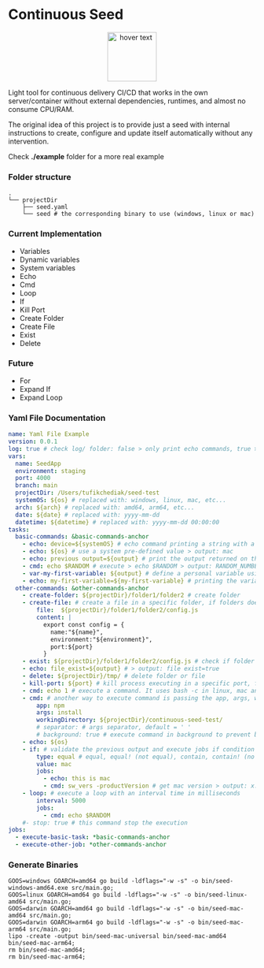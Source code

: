 # Continuous Seed
<p align="center">
  <img src="https://github.com/cloudbit-interactive/continuous-seed/blob/main/seed.png?raw=true" height="100" title="hover text">
</p>
<p>
	Light tool for continuous delivery CI/CD that works in the own server/container without external dependencies, runtimes, and almost no consume CPU/RAM.
</p>
<p>
	The original idea of this project is to provide just a seed with internal instructions to create, configure and update itself automatically without any intervention.
</p>
<p>
Check <strong>./example</strong> folder for a more real example
</p>

### Folder structure
```shell
.
└── projectDir
    ├── seed.yaml
    └── seed # the corresponding binary to use (windows, linux or mac)
```

### Current Implementation

<ul>
	<li>Variables</li>
	<li>Dynamic variables</li>
	<li>System variables</li>
	<li>Echo</li>
	<li>Cmd</li>
	<li>Loop</li>
	<li>If</li>
	<li>Kill Port</li>
	<li>Create Folder</li>
	<li>Create File</li>
	<li>Exist</li>
	<li>Delete</li>
</ul>

### Future

<ul>
	<li>For</li>
	<li>Expand If</li>
	<li>Expand Loop</li>
</ul>

### Yaml File Documentation

```yaml
name: Yaml File Example
version: 0.0.1
log: true # check log/ folder: false > only print echo commands, true > print all output in console on log/
vars:
  name: SeedApp
  environment: staging
  port: 4000
  branch: main
  projectDir: /Users/tufikchediak/seed-test
  systemOS: ${os} # replaced with: windows, linux, mac, etc...
  arch: ${arch} # replaced with: amd64, arm64, etc...
  date: ${date} # replaced with: yyyy-mm-dd
  datetime: ${datetime} # replaced with: yyyy-mm-dd 00:00:00
tasks:
  basic-commands: &basic-commands-anchor
    - echo: device=${systemOS} # echo command printing a string with a variable defined  above > output: device=mac
    - echo: ${os} # use a system pre-defined value > output: mac
    - echo: previous output=${output} # print the output returned on the previous line > output: previous output=mac
    - cmd: echo $RANDOM # execute > echo $RANDOM > output: RANDOM_NUMBER
    - var-my-first-variable: ${output} # define a personal variable using var-NAME, in this case is storing the output of the previews command
    - echo: my-first-variable=${my-first-variable} # printing the variable created previously > output: my-first-variable=20208
  other-commands: &other-commands-anchor
    - create-folder: ${projectDir}/folder1/folder2 # create folder
    - create-file: # create a file in a specific folder, if folders doesn't exist it will be auto-created
        file:  ${projectDir}/folder1/folder2/config.js
        content: |
          export const config = {
            name:"${name}",
            environment:"${environment}",
            port:${port}
          }
    - exist: ${projectDir}/folder1/folder2/config.js # check if folder or file exist > output: true, false
    - echo: file_exist=${output} # > output: file exist=true
    - delete: ${projectDir}/tmp/ # delete folder or file
    - kill-port: ${port} # kill process executing in a specific port, for multiple ports use comma separator > 4000, 8080, 80, 443
    - cmd: echo 1 # execute a command. It uses bash -c in linux, mac and powershell in windows
    - cmd: # another way to execute command is passing the app, args, workingDirectory, separator and background params
        app: npm
        args: install
        workingDirectory: ${projectDir}/continuous-seed-test/
        # separator: # args separator, default = ' '
        # background: true # execute command in background to prevent blocking main job
    - echo: ${os}
    - if: # validate the previous output and execute jobs if condition apply
        type: equal # equal, equal! (not equal), contain, contain! (no contain)
        value: mac
        jobs:
          - echo: this is mac
          - cmd: sw_vers -productVersion # get mac version > output: x.x.x
    - loop: # execute a loop with an interval time in milliseconds
        interval: 5000
        jobs:
          - cmd: echo $RANDOM
    #- stop: true # this command stop the execution
jobs:
  - execute-basic-task: *basic-commands-anchor
  - execute-other-job: *other-commands-anchor
```

### Generate Binaries
```
GOOS=windows GOARCH=amd64 go build -ldflags="-w -s" -o bin/seed-windows-amd64.exe src/main.go;
GOOS=linux GOARCH=amd64 go build -ldflags="-w -s" -o bin/seed-linux-amd64 src/main.go; 
GOOS=darwin GOARCH=amd64 go build -ldflags="-w -s" -o bin/seed-mac-amd64 src/main.go;
GOOS=darwin GOARCH=arm64 go build -ldflags="-w -s" -o bin/seed-mac-arm64 src/main.go;
lipo -create -output bin/seed-mac-universal bin/seed-mac-amd64 bin/seed-mac-arm64;
rm bin/seed-mac-amd64; 
rm bin/seed-mac-arm64;
```
